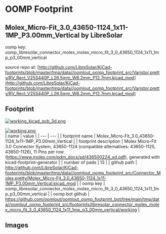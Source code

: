 # OOMP Footprint  
## Molex_Micro-Fit_3.0_43650-1124_1x11-1MP_P3.00mm_Vertical  by LibreSolar  
  
oomp key: oomp_libresolar_connector_molex_molex_micro_fit_3_0_43650_1124_1x11_1mp_p3_00mm_vertical  
  
source repo at: [http://github.com/LibreSolar/KiCad-footprints/blob/master/tmp/data//oomlout_oomp_footprint_src/Varistor.pretty/RV_Rect_V25S440P_L26.5mm_W8.2mm_P12.7mm.kicad_mod](http://github.com/LibreSolar/KiCad-footprints/blob/master/tmp/data//oomlout_oomp_footprint_src/Varistor.pretty/RV_Rect_V25S440P_L26.5mm_W8.2mm_P12.7mm.kicad_mod)  
## Footprint  
  
[![working_kicad_pcb_3d.png](working_kicad_pcb_3d_600.png)](working_kicad_pcb_3d.png)  
  
[![working.png](working_600.png)](working.png)  
| name | value | 
| --- | --- | 
| footprint name | Molex_Micro-Fit_3.0_43650-1124_1x11-1MP_P3.00mm_Vertical | 
| footprint description | Molex Micro-Fit 3.0 Connector System, 43650-1124 (compatible alternatives: 43650-1125, 43650-1126), 11 Pins per row (https://www.molex.com/pdm_docs/sd/436500224_sd.pdf), generated with kicad-footprint-generator | 
| number of pads | 13 | 
| github path | http://github.com/LibreSolar/KiCad-footprints/blob/master/tmp/data//oomlout_oomp_footprint_src/Connector_Molex.pretty/Molex_Micro-Fit_3.0_43650-1124_1x11-1MP_P3.00mm_Vertical.kicad_mod | 
| oomp key | oomp_libresolar_connector_molex_molex_micro_fit_3_0_43650_1124_1x11_1mp_p3_00mm_vertical | 
| oomp bot github | https://github.com/oomlout/oomlout_oomp_footprint_bot/tree/main/tmp/data//oomlout_oomp_footprint_src/footprints/libresolar_connector_molex_molex_micro_fit_3_0_43650_1124_1x11_1mp_p3_00mm_vertical/working | 
## Images  
